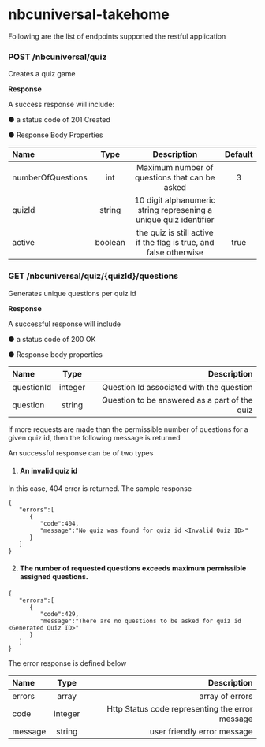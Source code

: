 # nbcuniversal-takehome

Following are the list of endpoints supported the restful application

### POST /nbcuniversal/quiz ###

Creates a quiz game

**Response**

A success response will include:

● a status code of 201 Created

● Response Body Properties

| Name | Type | Description | Default |
| :---         |     :---:      |          :---: |         :---: |
| numberOfQuestions  | int | Maximum number of questions that can be asked | 3 |
| quizId | string | 10 digit alphanumeric string represening a unique quiz identifier | |
| active | boolean | the quiz is still active if the flag is true, and false otherwise | true |



### GET /nbcuniversal/quiz/{quizId}/questions ###

Generates unique questions per quiz id

**Response**

A successful response will include

● a status code of 200 OK

● Response body properties

| Name | Type | Description|
| :---         |     :---:      |          ---: |
| questionId  | integer   | Question Id associated with the question  |
| question   | string    | Question to be answered as a part of the quiz    |

If more requests are made than the permissible number of questions for a given quiz id, then the following message is returned

An successful response can be of two types

1) #### An invalid quiz id ####

In this case, 404 error is returned. The sample response 

````
{  
   "errors":[  
      {  
         "code":404,
         "message":"No quiz was found for quiz id <Invalid Quiz ID>"
      }
   ]
}
````

2) #### The number of requested questions exceeds maximum permissible assigned questions. ####

````
{  
   "errors":[  
      {  
         "code":429,
         "message":"There are no questions to be asked for quiz id <Generated Quiz ID>"
      }
   ]
}
````

The error response is defined below

| Name | Type | Description|
| :---         |     :---:      |          ---: |
| errors  | array   | array of errors |
| code   | integer    | Http Status code representing the error message |
| message | string | user friendly error message|

